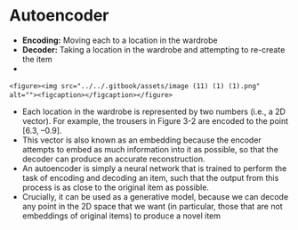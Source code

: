 # Autoencoder

* **Encoding:** Moving each to a location in the wardrobe
* **Decoder:** Taking a location in the wardrobe and attempting to re-create the item
*

    <figure><img src="../../.gitbook/assets/image (11) (1) (1).png" alt=""><figcaption></figcaption></figure>
* Each location in the wardrobe is represented by two numbers (i.e., a 2D vector). For example, the trousers in Figure 3-2 are encoded to the point \[6.3, –0.9].&#x20;
* This vector is also known as an embedding because the encoder attempts to embed as much information into it as possible, so that the decoder can produce an accurate reconstruction.
* An autoencoder is simply a neural network that is trained to perform the task of encoding and decoding an item, such that the output from this process is as close to the original item as possible.&#x20;
* Crucially, it can be used as a generative model, because we can decode any point in the 2D space that we want (in particular, those that are not embeddings of original items) to produce a novel item
